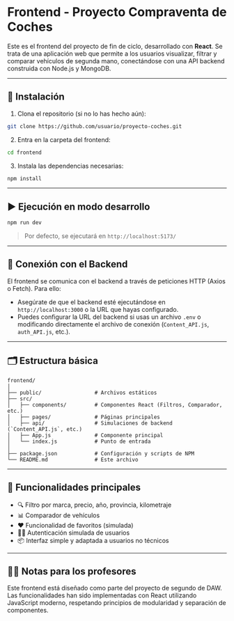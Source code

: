 # Frontend - Proyecto Compraventa de Coches

Este es el frontend del proyecto de fin de ciclo, desarrollado con **React**. Se trata de una aplicación web que permite a los usuarios visualizar, filtrar y comparar vehículos de segunda mano, conectándose con una API backend construida con Node.js y MongoDB.

---

## 🚀 Instalación

1. Clona el repositorio (si no lo has hecho aún):

```bash
git clone https://github.com/usuario/proyecto-coches.git
```

2. Entra en la carpeta del frontend:

```bash
cd frontend
```

3. Instala las dependencias necesarias:

```bash
npm install
```

---

## ▶️ Ejecución en modo desarrollo

```bash
npm run dev
```

> Por defecto, se ejecutará en `http://localhost:5173/`

---

## 🔗 Conexión con el Backend

El frontend se comunica con el backend a través de peticiones HTTP (Axios o Fetch). Para ello:

- Asegúrate de que el backend esté ejecutándose en `http://localhost:3000` o la URL que hayas configurado.
- Puedes configurar la URL del backend si usas un archivo `.env` o modificando directamente el archivo de conexión (`Content_API.js`, `auth_API.js`, etc.).

---

## 🗂️ Estructura básica

```
frontend/
│
├── public/                 # Archivos estáticos
├── src/
│   ├── components/         # Componentes React (Filtros, Comparador, etc.)
│   ├── pages/              # Páginas principales
│   ├── api/                # Simulaciones de backend (`Content_API.js`, etc.)
│   ├── App.js              # Componente principal
│   └── index.js            # Punto de entrada
│
├── package.json            # Configuración y scripts de NPM
└── README.md               # Este archivo
```

---

## 🧪 Funcionalidades principales

- 🔍 Filtro por marca, precio, año, provincia, kilometraje
- 📊 Comparador de vehículos
- ❤️ Funcionalidad de favoritos (simulada)
- 🧑‍💻 Autenticación simulada de usuarios
- 📦 Interfaz simple y adaptada a usuarios no técnicos

---

## 👨‍🏫 Notas para los profesores

Este frontend está diseñado como parte del proyecto de segundo de DAW. Las funcionalidades han sido implementadas con React utilizando JavaScript moderno, respetando principios de modularidad y separación de componentes.

